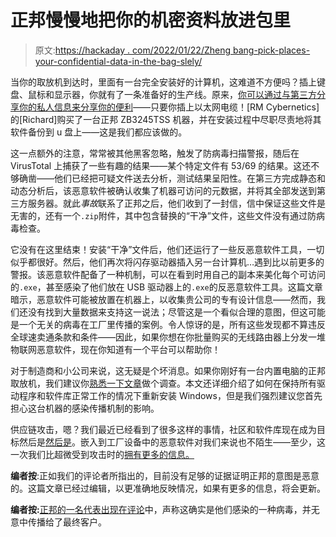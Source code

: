# 正邦慢慢地把你的机密资料放进包里

> 原文:[https://hackaday . com/2022/01/22/Zheng bang-pick-places-your-confidential-data-in-the-bag-slely/](https://hackaday.com/2022/01/22/zhengbang-pick-places-your-confidential-data-in-the-bag-slowly/)

当你的取放机到达时，里面有一台完全安装好的计算机，这难道不方便吗？插上键盘、鼠标和显示器，你就有了一条准备好的生产线。原来，[你可以通过与第三方分享你的私人信息来分享你的便利](https://www.rmcybernetics.com/general/zhengbang-zb3245tss-pick-place-machine)——只要你插上以太网电缆！[RM Cybernetics]的[Richard]购买了一台正邦 ZB3245TSS 机器，并在安装过程中尽职尽责地将其软件备份到 u 盘上——这是我们都应该做的。

这一点额外的注意，常常被其他黑客忽略，触发了防病毒扫描警报，随后在 VirusTotal 上捕获了一些有趣的结果——某个特定文件有 53/69 的结果。这还不够确凿——他们已经把可疑文件送去分析，测试结果呈阳性。在第三方完成静态和动态分析后，该恶意软件被确认收集了机器可访问的元数据，并将其全部发送到第三方服务器。就此*事故*联系了正邦之后，他们收到了一封信，信中保证这些文件是无害的，还有一个`.zip`附件，其中包含替换的“干净”文件，这些文件没有通过防病毒检查。

它没有在这里结束！安装“干净”文件后，他们还运行了一些反恶意软件工具，一切似乎都很好。然后，他们再次将闪存驱动器插入另一台计算机…遇到比以前更多的警报。该恶意软件配备了一种机制，可以在看到时用自己的副本来美化每个可访问的`.exe`，甚至感染了他们放在 USB 驱动器上的`.exe`的反恶意软件工具。这篇文章暗示，恶意软件可能被放置在机器上，以收集贵公司的专有设计信息——然而，我们还没有找到大量数据来支持这一说法；尽管这是一个看似合理的意图，但这可能是一个无关的病毒在工厂里传播的案例。令人惊讶的是，所有这些发现都不算违反全球速卖通条款和条件——因此，如果你想在你批量购买的无线路由器上分发一堆物联网恶意软件，现在你知道有一个平台可以帮助你！

对于制造商和小公司来说，这无疑是个坏消息。如果你刚好有一台内置电脑的正邦取放机，我们建议你[熟悉一下文章](https://www.rmcybernetics.com/general/zhengbang-zb3245tss-pick-place-machine)做个调查。本文还详细介绍了如何在保持所有驱动程序和软件库正常工作的情况下重新安装 Windows，但是我们强烈建议您首先担心这台机器的感染传播机制的影响。

供应链攻击，嗯？我们最近已经看到了很多这样的事情，社区和软件库现在成为目标然后是[然后是](https://hackaday.com/2021/09/08/the-dark-side-of-package-repositories-ownership-drama-and-malware/)。嵌入到工厂设备中的恶意软件对我们来说也不陌生——至少，这一次我们比超微受到攻击时的[拥有更多的信息。](https://hackaday.com/2019/05/14/what-happened-with-supermicro/)

**编者按**:正如我们的评论者所指出的，目前没有足够的证据证明正邦的意图是恶意的。这篇文章已经过编辑，以更准确地反映情况，如果有更多的信息，将会更新。

**编者按:**[正邦的一名代表出现在评论](https://hackaday.com/2022/01/22/zhengbang-pick-places-your-confidential-data-in-the-bag-slowly/#comment-6424515)中，声称这确实是他们感染的一种病毒，并无意中传播给了最终客户。